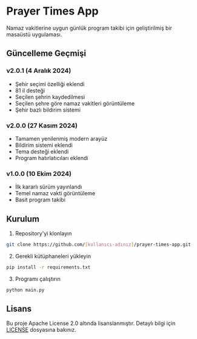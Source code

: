 # Prayer Times App

 Namaz vakitlerine uygun günlük program takibi için geliştirilmiş bir masaüstü uygulaması.

## Güncelleme Geçmişi

### v2.0.1 (4 Aralık 2024)
- Şehir seçimi özelliği eklendi
- 81 il desteği
- Seçilen şehrin kaydedilmesi
- Seçilen şehre göre namaz vakitleri görüntüleme
- Şehir bazlı bildirim sistemi

### v2.0.0 (27 Kasım 2024)
- Tamamen yenilenmiş modern arayüz
- Bildirim sistemi eklendi
- Tema desteği eklendi
- Program hatırlatıcıları eklendi

### v1.0.0 (10 Ekim 2024)
- İlk kararlı sürüm yayınlandı
- Temel namaz vakti görüntüleme 
- Basit program takibi 


## Kurulum

1. Repository'yi klonlayın
```bash
git clone https://github.com/[kullanıcı-adınız]/prayer-times-app.git
```

2. Gerekli kütüphaneleri yükleyin
```bash
pip install -r requirements.txt
```

3. Programı çalıştırın
```bash
python main.py
```

  
## Lisans

Bu proje Apache License 2.0 altında lisanslanmıştır. Detaylı bilgi için [LICENSE](LICENSE) dosyasına bakınız.
